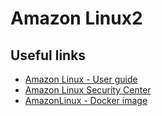 # Amazon Linux2


## Useful links

* [Amazon Linux - User guide](https://docs.aws.amazon.com/AWSEC2/latest/UserGuide/amazon-linux-ami-basics.html)
* [Amazon Linux Security Center](https://alas.aws.amazon.com/alas2.html)
* [AmazonLinux - Docker image](https://hub.docker.com/_/amazonlinux/)


